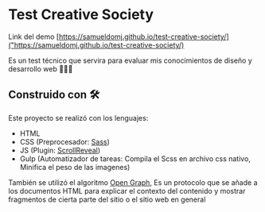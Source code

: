 # Test Creative Society

Link del demo [https://samueldomj.github.io/test-creative-society/]("https://samueldomj.github.io/test-creative-society/)

Es un test técnico que servira para evaluar mis conocimientos de diseño y desarrollo web 👩🏽‍💻

## Construido con 🛠

Este proyecto se realizó con los lenguajes: 

* HTML
* CSS (Preprocesador: [Sass](https://sass-lang.com/))
* JS (Plugin: [ScrollReveal](https://scrollrevealjs.org/))
* Gulp (Automatizador de tareas: Compila el Scss en archivo css nativo, Minifica el peso de las imagenes)

También se utilizó el algoritmo [Open Graph](https://www.ogp.me/), Es un protocolo que se añade a los documentos HTML para explicar el contexto del contenido y mostrar fragmentos de cierta parte del sitio o el sitio web en general

